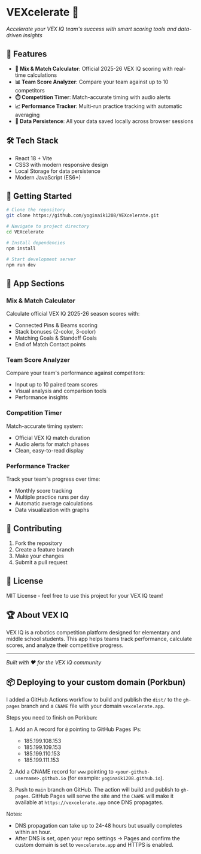 # VEXcelerate 🚀

*Accelerate your VEX IQ team's success with smart scoring tools and data-driven insights*

## 🌟 Features

- **🧮 Mix & Match Calculator**: Official 2025-26 VEX IQ scoring with real-time calculations
- **📊 Team Score Analyzer**: Compare your team against up to 10 competitors  
- **⏱️ Competition Timer**: Match-accurate timing with audio alerts
- **📈 Performance Tracker**: Multi-run practice tracking with automatic averaging
- **💾 Data Persistence**: All your data saved locally across browser sessions

## 🛠️ Tech Stack

- React 18 + Vite
- CSS3 with modern responsive design
- Local Storage for data persistence
- Modern JavaScript (ES6+)

## 🚀 Getting Started

```bash
# Clone the repository
git clone https://github.com/yoginaik1208/VEXcelerate.git

# Navigate to project directory
cd VEXcelerate

# Install dependencies
npm install

# Start development server
npm run dev
```

## 📱 App Sections

### Mix & Match Calculator
Calculate official VEX IQ 2025-26 season scores with:
- Connected Pins & Beams scoring
- Stack bonuses (2-color, 3-color)
- Matching Goals & Standoff Goals
- End of Match Contact points

### Team Score Analyzer
Compare your team's performance against competitors:
- Input up to 10 paired team scores
- Visual analysis and comparison tools
- Performance insights

### Competition Timer
Match-accurate timing system:
- Official VEX IQ match duration
- Audio alerts for match phases
- Clean, easy-to-read display

### Performance Tracker  
Track your team's progress over time:
- Monthly score tracking
- Multiple practice runs per day
- Automatic average calculations
- Data visualization with graphs

## 🤝 Contributing

1. Fork the repository
2. Create a feature branch
3. Make your changes
4. Submit a pull request

## 📄 License

MIT License - feel free to use this project for your VEX IQ team!

## 🏆 About VEX IQ

VEX IQ is a robotics competition platform designed for elementary and middle school students. This app helps teams track performance, calculate scores, and analyze their competitive progress.

---

*Built with ❤️ for the VEX IQ community*

## 📦 Deploying to your custom domain (Porkbun)

I added a GitHub Actions workflow to build and publish the `dist/` to the `gh-pages` branch and a `CNAME` file with your domain `vexcelerate.app`.

Steps you need to finish on Porkbun:

1. Add an A record for `@` pointing to GitHub Pages IPs:

	- 185.199.108.153
	- 185.199.109.153
	- 185.199.110.153
	- 185.199.111.153

2. Add a CNAME record for `www` pointing to `<your-github-username>.github.io` (for example: `yoginaik1208.github.io`).

3. Push to `main` branch on GitHub. The action will build and publish to `gh-pages`. GitHub Pages will serve the site and the `CNAME` will make it available at `https://vexcelerate.app` once DNS propagates.

Notes:
- DNS propagation can take up to 24-48 hours but usually completes within an hour.
- After DNS is set, open your repo settings → Pages and confirm the custom domain is set to `vexcelerate.app` and HTTPS is enabled.

